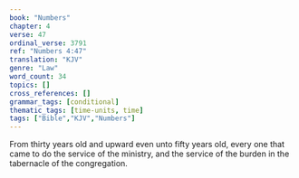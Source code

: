 ```yaml
---
book: "Numbers"
chapter: 4
verse: 47
ordinal_verse: 3791
ref: "Numbers 4:47"
translation: "KJV"
genre: "Law"
word_count: 34
topics: []
cross_references: []
grammar_tags: [conditional]
thematic_tags: [time-units, time]
tags: ["Bible","KJV","Numbers"]
---
```

From thirty years old and upward even unto fifty years old, every one that came to do the service of the ministry, and the service of the burden in the tabernacle of the congregation.
